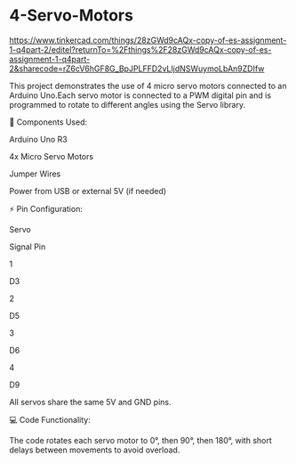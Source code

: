 # 4-Servo-Motors
https://www.tinkercad.com/things/28zGWd9cAQx-copy-of-es-assignment-1-q4part-2/editel?returnTo=%2Fthings%2F28zGWd9cAQx-copy-of-es-assignment-1-q4part-2&sharecode=rZ6cV6hGF8G_BpJPLFFD2vLIjdNSWuymoLbAn9ZDIfw

This project demonstrates the use of 4 micro servo motors connected to an Arduino Uno.Each servo motor is connected to a PWM digital pin and is programmed to rotate to different angles using the Servo library.

🔧 Components Used:

Arduino Uno R3

4x Micro Servo Motors

Jumper Wires

Power from USB or external 5V (if needed)

⚡️ Pin Configuration:

Servo

Signal Pin

1

D3

2

D5

3

D6

4

D9

All servos share the same 5V and GND pins.

💻 Code Functionality:

The code rotates each servo motor to 0°, then 90°, then 180°, with short delays between movements to avoid overload.
